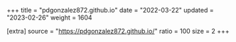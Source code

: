 +++
title = "pdgonzalez872.github.io"
date = "2022-03-22"
updated = "2023-02-26"
weight = 1604

[extra]
source = "https://pdgonzalez872.github.io/"
ratio = 100
size = 2
+++
